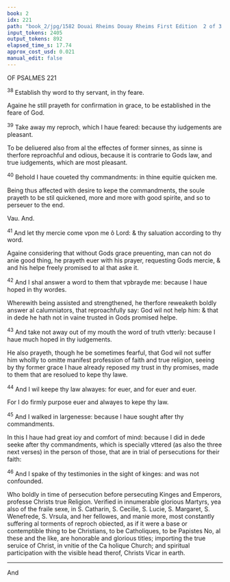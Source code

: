 ```yaml
---
book: 2
idx: 221
path: "book_2/jpg/1582 Douai Rheims Douay Rheims First Edition  2 of 3 1610 Old Testament.pdf-221.jpg"
input_tokens: 2405
output_tokens: 892
elapsed_time_s: 17.74
approx_cost_usd: 0.021
manual_edit: false
---
```

OF PSALMES 221

<sup>38</sup> Establish thy word to thy servant, in thy feare.

<aside>Againe he still prayeth for confirmation in grace, to be established in the feare of God.</aside>

<sup>39</sup> Take away my reproch, which I haue feared: because thy iudgements are pleasant.

<aside>To be deliuered also from al the effectes of former sinnes, as sinne is therfore reproachful and odious, because it is contrarie to Gods law, and true iudgements, which are most pleasant.</aside>

<sup>40</sup> Behold I haue coueted thy commandments: in thine equitie quicken me.

<aside>Being thus affected with desire to kepe the commandments, the soule prayeth to be stil quickened, more and more with good spirite, and so to perseuer to the end.</aside>

Vau. And.

<sup>41</sup> And let thy mercie come vpon me ô Lord: & thy saluation according to thy word.

<aside>Againe considering that without Gods grace preuenting, man can not do anie good thing, he prayeth euer with his prayer, requesting Gods mercie, & and his helpe freely promised to al that aske it.</aside>

<sup>42</sup> And I shal answer a word to them that vpbrayde me: because I haue hoped in thy wordes.

<aside>Wherewith being assisted and strengthened, he therfore reweaketh boldly answer al calumniators, that reproachfully say: God wil not help him: & that in dede he hath not in vaine trusted in Gods promised helpe.</aside>

<sup>43</sup> And take not away out of my mouth the word of truth vtterly: because I haue much hoped in thy iudgements.

<aside>He also prayeth, though he be sometimes fearful, that God wil not suffer him whollly to omitte manifest profession of faith and true religion, seeing by thy former grace I haue already reposed my trust in thy promises, made to them that are resolued to kepe thy lawe.</aside>

<sup>44</sup> And I wil keepe thy law alwayes: for euer, and for euer and euer.

<aside>For I do firmly purpose euer and alwayes to kepe thy law.</aside>

<sup>45</sup> And I walked in largenesse: because I haue sought after thy commandments.

<aside>In this I haue had great ioy and comfort of mind: because I did in dede seeke after thy commandments, which is specially vttered (as also the three next verses) in the person of those, that are in trial of persecutions for their faith:</aside>

<sup>46</sup> And I spake of thy testimonies in the sight of kinges: and was not confounded.

<aside>Who boldly in time of persecution before persecuting Kinges and Emperors, professe Christs true Religion. Verified in innumerable glorious Martyrs, yea also of the fraile sexe, in S. Catharin, S. Cecilie, S. Lucie, S. Margaret, S. Wenefrede, S. Vrsula, and her fellowes, and manie more, most constantly suffering al torments of reproch obiected, as if it were a base or contemptible thing to be Christians, to be Catholiques, to be Papistes No, al these and the like, are honorable and glorious titles; importing the true seruice of Christ, in vnitie of the Ca holique Church; and spiritual participation with the visible head therof, Christs Vicar in earth.</aside>

---

And